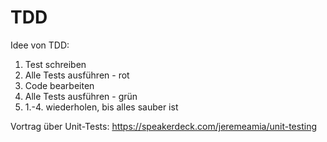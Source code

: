 # TDD

Idee von TDD: 

1. Test schreiben
2. Alle Tests ausführen - rot
3. Code bearbeiten
4. Alle Tests ausführen - grün
5. 1.-4. wiederholen, bis alles sauber ist

Vortrag über Unit-Tests: https://speakerdeck.com/jeremeamia/unit-testing

